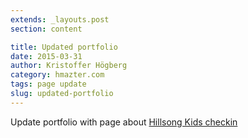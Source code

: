 ```yaml
---
extends: _layouts.post
section: content

title: Updated portfolio
date: 2015-03-31
author: Kristoffer Högberg
category: hmazter.com
tags: page update
slug: updated-portfolio
---
```


Update portfolio with page about [Hillsong Kids checkin](/portfolio/hillsong-kids-checkin)
